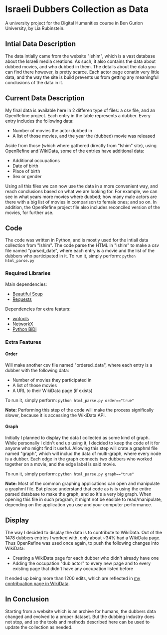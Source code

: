 # Israeli Dubbers Collection as Data
A university project for the Digital Humanities course in Ben Gurion University, by Lia Rubinstein.

## Intial Data Description
The data intially came from the website "Ishim", which is a vast database about the Israeli media creations. As such, it also contains the data about dubbed movies, and who dubbed in them. The details about the data you can find there however, is pretty scarce. Each actor page conatin very little data, and the way the site is build prevents us from getting any meaningful conclusions of the data in it.

## Current Data Description
My final data is available here in 2 differen type of files: a csv file, and an OpenRefine project. Each entry in the table represents a dubber. Every entry includes the following data:
* Number of movies the actor dubbed in
* A list of those movies, and the year the (dubbed) movie was released

Aside from those (which where gathered directly from "Ishim" site), using OpenRefine and WikiData, some of the entries have additional data:
* Additional occupations
* Date of birth
* Place of birth
* Sex or gender

Using all this files we can now use the data in a more convenient way, and reach conclusions based on what we are looking for.
For example, we can see in what years more movies where dubbed; how many male actors are there with a big list of movies in comparison to female ones; and so on.
In addition, the OpenRefine project file also includes reconciled version of the movies, for further use.

## Code
The code was written in Python, and is mostly used for the intiail data collection from "Ishim".
The code parse the HTML in "Ishim" to make a csv file named "parsed_date", where each entry is a movie and the list of the dubbers who participated in it.
To run it, simply perform:
```python html_parse.py```

### Required Libraries
Main dependencies:
* [Beautiful Soup](https://www.crummy.com/software/BeautifulSoup/bs4/doc/)
* [Requests](https://requests.readthedocs.io/en/master/)

Dependencies for extra featurs:
* [wptools](https://github.com/siznax/wptools)
* [NetworkX](https://networkx.org/)
* [Python BiDi](https://github.com/MeirKriheli/python-bidi)

### Extra Features
#### Order
Will make another csv file named "ordered_data", where each entry is a dubber with the following data:
* Number of movies they participated in
* A list of those movies
* A URL to their WikiData page (if exists)

To run it, simply perform:
```python html_parse.py order=="true"```

**Note:** Performing this step of the code will make the process significally slower, because it is accessing the WikiData API.

#### Graph
Initially I planned to display the data I collected as some kind of graph. While personally I didn't end up using it, I decided to keep the code of it for anyone who might find it useful.
Allowing this step will crate a graphml file named "graph", which will includ the data of multi-graph, where every node is a dubber. Each edge in the graph connects two dubbers who worked together on a movie, and the edge label is said movie.

To run it, simply perform:
```python html_parse.py graph=="true"```

**Note:** Most of the common graphing applications can open and manipulate a graphml file. But please understand that code as is is using the entire parsed database to make the graph, and so it's a very big graph. When opening this file in such program, it might not be easible to read/manipulate, depending on the application you use and your computer performance.

## Display
The way I decided to display the data is to contribute to WikiData. Out of the 1478 dubbers entries I worked with, only about ~34% had a WikiData page. Thus OpenRefine was used once again, to push the following changes into WikiData:
* Creating a WikiData page for each dubber who didn't already have one
* Adding the occupation "dub actor" to every new page and to every existing page that didn't have any occupation listed before

It ended up being more than 1200 edits, which are reflected in [my contribuation page in WikiData](https://www.wikidata.org/w/index.php?title=Special:Contributions/TsUNaMy_WaVe).

## In Conclusion
Starting from a website which is an archive for humans, the dubbers data changed and evolved to a proper dataset. But the dubbing industry does not stop, and so the tools and methods described here can be used to update the collection as needed.

